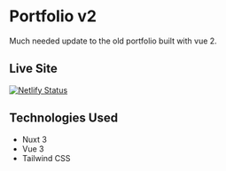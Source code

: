 
# Portfolio v2
Much needed update to the old portfolio built with vue 2.

## Live Site
[![Netlify Status](https://api.netlify.com/api/v1/badges/43a38fda-32a3-46fc-9e93-98b04f6e90fa/deploy-status)](https://app.netlify.com/sites/zackarisl/deploys)

## Technologies Used
- Nuxt 3
- Vue 3
- Tailwind CSS
